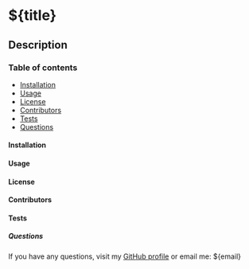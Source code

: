 # ${title} 

## Description 

### Table of contents 

* [Installation](#installation)
* [Usage](#usage)
* [License](#license)
* [Contributors](#contributors)
* [Tests](#tests)
* [Questions](#questions)

<a name="installation"></a>
#### Installation 


<a name="usage"></a>
#### Usage 


<a name="license"></a>
#### License 


<a name="contributors"></a>
#### Contributors 

<a name="tests"></a>
#### Tests 

<a name="questions"></a>
##### Questions

If you have any questions, visit my [GitHub profile](www.github.com/${github}) or email me: ${email} 

